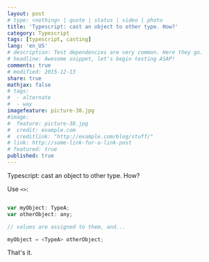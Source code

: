 ```yaml
---
layout: post
# type: <nothing> | quote | status | video | photo
title: 'Typescript: cast an object to other type. How?'
category: Typescript
tags: [typescript, casting]
lang: 'en_US'
# description: Test dependencies are very common. Here they go.
# headline: Awesome snippet, let's begin testing ASAP!
comments: true
# modified: 2015-12-13
share: true
mathjax: false
# tags:
#  - alternate
#  - way
imagefeature: picture-38.jpg
#image:
#  feature: picture-38.jpg
#  credit: example.com
#  creditlink: "http://example.com/blog/stuff/"
# link: http://some-link-for-a-link-post
# featured: true
published: true
---
```


Typescript: cast an object to other type. How?

Use `<>`:

```javascript

var myObject: TypeA;
var otherObject: any;

// values are assigned to them, and...

myObject = <TypeA> otherObject;

```

That's it.
